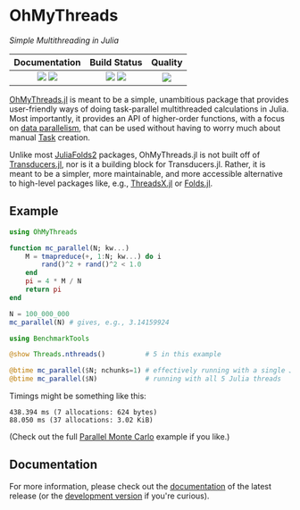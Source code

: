 # OhMyThreads

[docs-dev-img]: https://img.shields.io/badge/docs-dev-blue.svg
[docs-dev-url]: https://JuliaFolds2.github.io/OhMyThreads.jl/dev

[docs-stable-img]: https://img.shields.io/badge/docs-stable-blue.svg
[docs-stable-url]: https://JuliaFolds2.github.io/OhMyThreads.jl/stable

[ci-img]: https://github.com/JuliaFolds2/OhMyThreads.jl/actions/workflows/ci.yml/badge.svg
[ci-url]: https://github.com/JuliaFolds2/OhMyThreads.jl/actions/workflows/ci.yml

[cov-img]: https://codecov.io/gh/JuliaFolds2/OhMyThreads.jl/branch/main/graph/badge.svg?token=Ze61CbGoO5
[cov-url]: https://codecov.io/gh/JuliaFolds2/OhMyThreads.jl

[lifecycle-img]: https://img.shields.io/badge/lifecycle-experimental-red.svg

[code-style-img]: https://img.shields.io/badge/code%20style-blue-4495d1.svg
[code-style-url]: https://github.com/invenia/BlueStyle

<!--
![Lifecycle](https://img.shields.io/badge/lifecycle-maturing-blue.svg)
![Lifecycle](https://img.shields.io/badge/lifecycle-stable-green.svg)
![Lifecycle](https://img.shields.io/badge/lifecycle-retired-orange.svg)
![Lifecycle](https://img.shields.io/badge/lifecycle-archived-red.svg)
![Lifecycle](https://img.shields.io/badge/lifecycle-dormant-blue.svg)
![Lifecycle](https://img.shields.io/badge/lifecycle-experimental-orange.svg)
-->

*Simple Multithreading in Julia*

| **Documentation**                                                               | **Build Status**                                                                                |  **Quality**                                                                                |
|:-------------------------------------------------------------------------------:|:-----------------------------------------------------------------------------------------------:|:-----------------------------------------------------------------------------------------------:|
| [![][docs-stable-img]][docs-stable-url] [![][docs-dev-img]][docs-dev-url] | [![][ci-img]][ci-url] [![][cov-img]][cov-url] | ![][lifecycle-img] |

[OhMyThreads.jl](https://github.com/JuliaFolds2/OhMyThreads.jl/) is meant to be a simple, unambitious package that provides user-friendly ways of doing task-parallel multithreaded calculations in Julia. Most importantly, it provides an API of higher-order functions, with a
focus on [data parallelism](https://en.wikipedia.org/wiki/Data_parallelism), that can be used without having to worry much about manual [Task](https://docs.julialang.org/en/v1/base/parallel/) creation.

Unlike most [JuliaFolds2](https://github.com/JuliaFolds2) packages, OhMyThreads.jl is not built off of [Transducers.jl](https://github.com/JuliaFolds2/Transducers.jl), nor is it a building block for Transducers.jl. Rather, it is meant to be a simpler, more maintainable, and more accessible alternative to high-level packages like, e.g., [ThreadsX.jl](https://github.com/tkf/ThreadsX.jl) or [Folds.jl](https://github.com/JuliaFolds2/Folds.jl).

## Example

```julia
using OhMyThreads

function mc_parallel(N; kw...)
    M = tmapreduce(+, 1:N; kw...) do i
        rand()^2 + rand()^2 < 1.0
    end
    pi = 4 * M / N
    return pi
end

N = 100_000_000
mc_parallel(N) # gives, e.g., 3.14159924

using BenchmarkTools

@show Threads.nthreads()          # 5 in this example

@btime mc_parallel($N; nchunks=1) # effectively running with a single Julia thread
@btime mc_parallel($N)            # running with all 5 Julia threads
```

Timings might be something like this:

```
438.394 ms (7 allocations: 624 bytes)
88.050 ms (37 allocations: 3.02 KiB)
```

(Check out the full [Parallel Monte Carlo](https://juliafolds2.github.io/OhMyThreads.jl/stable/examples/mc/mc/) example if you like.)

## Documentation

For more information, please check out the [documentation](https://JuliaFolds2.github.io/OhMyThreads.jl/stable) of the latest release (or the [development version](https://JuliaFolds2.github.io/OhMyThreads.jl/dev) if you're curious).

